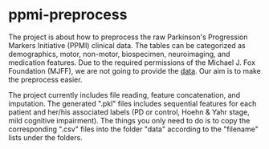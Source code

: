 # ppmi-preprocess
The project is about how to preprocess the raw Parkinson's Progression Markers Initiative (PPMI) clinical data. The tables can be categorized as demographics, motor, non-motor, biospecimen, neuroimaging, and medication features. Due to the required permissions of the Michael J. Fox Foundation (MJFF), we are not going to provide the [data](http://www.ppmi-info.org/). Our aim is to make the preprocess easier.

The project currently includes file reading, feature concatenation, and imputation. The generated ".pkl" files includes sequential features for each patient and her/his associated labels (PD or control, Hoehn & Yahr stage, mild cognitive impairment). The things you only need to do is to copy the corresponding ".csv" files into the folder "data" according to the "filename" lists under the folders.
